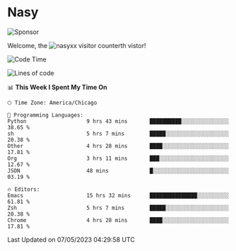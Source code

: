 # Nasy

<!--
<p align="center">
<img height="200" src="https://github-readme-stats.vercel.app/api?username=nasyxx&count_private=true&show_icons=true&theme=dracula&include_all_commits=true"/>
<img height="200" src="https://github-readme-stats.vercel.app/api/top-langs/?username=nasyxx&theme=dracula&hide=html,jupyter+notebook&count_private=true&show_icons=true"/>
</p>

  
----------------
-->

![Sponsor](https://img.shields.io/static/v1.svg?label=Sponsor&message=%E2%9D%A4&logo=GitHub&style=flat&color=pink)
 
Welcome, the ![nasyxx visitor counter](https://count.getloli.com/get/@nasyxx?theme=rule34)th vistor!
 
<!--START_SECTION:waka-->
![Code Time](http://img.shields.io/badge/Code%20Time-3%2C488%20hrs%206%20mins-blue)

![Lines of code](https://img.shields.io/badge/From%20Hello%20World%20I%27ve%20Written-6.2%20million%20lines%20of%20code-blue)

📊 **This Week I Spent My Time On** 

```text
🕑︎ Time Zone: America/Chicago

💬 Programming Languages: 
Python                   9 hrs 43 mins       ██████████░░░░░░░░░░░░░░░   38.65 % 
sh                       5 hrs 7 mins        █████░░░░░░░░░░░░░░░░░░░░   20.38 % 
Other                    4 hrs 28 mins       ████░░░░░░░░░░░░░░░░░░░░░   17.81 % 
Org                      3 hrs 11 mins       ███░░░░░░░░░░░░░░░░░░░░░░   12.67 % 
JSON                     48 mins             █░░░░░░░░░░░░░░░░░░░░░░░░   03.19 % 

🔥 Editors: 
Emacs                    15 hrs 32 mins      ███████████████░░░░░░░░░░   61.81 % 
Zsh                      5 hrs 7 mins        █████░░░░░░░░░░░░░░░░░░░░   20.38 % 
Chrome                   4 hrs 28 mins       ████░░░░░░░░░░░░░░░░░░░░░   17.81 % 
```


 Last Updated on 07/05/2023 04:29:58 UTC
<!--END_SECTION:waka-->

<!-- ![visitors](https://visitor-badge.laobi.icu/badge?page_id=nasyxx.nasyxx) -->
